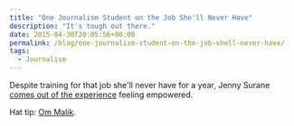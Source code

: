 ```yaml
---
title: "One Journalism Student on the Job She'll Never Have"
description: "It's tough out there."
date: 2015-04-30T20:05:56+00:00
permalink: /blog/one-journalism-student-on-the-job-shell-never-have/
tags:
  - Journalism
---
```


Despite training for that job she'll never have for a year, Jenny Surane [comes out of the experience](https://jennysurane.wordpress.com/2015/04/27/the-job-that-ive-spent-the-last-year-learning-is-not-the-one-ill-have/) feeling empowered.

Hat tip: [Om Malik](http://om.co/2015/04/30/student-editor-explains-reality-of-todays-media/).
